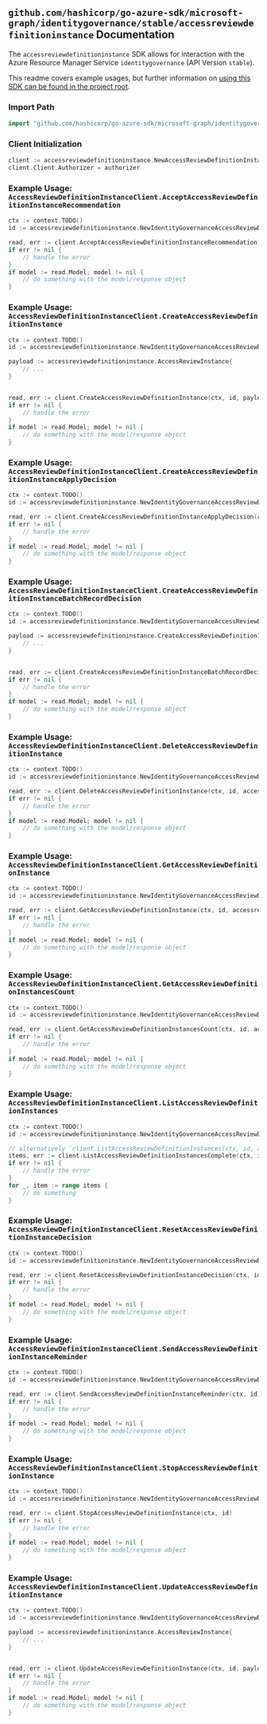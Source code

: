 
## `github.com/hashicorp/go-azure-sdk/microsoft-graph/identitygovernance/stable/accessreviewdefinitioninstance` Documentation

The `accessreviewdefinitioninstance` SDK allows for interaction with the Azure Resource Manager Service `identitygovernance` (API Version `stable`).

This readme covers example usages, but further information on [using this SDK can be found in the project root](https://github.com/hashicorp/go-azure-sdk/tree/main/docs).

### Import Path

```go
import "github.com/hashicorp/go-azure-sdk/microsoft-graph/identitygovernance/stable/accessreviewdefinitioninstance"
```


### Client Initialization

```go
client := accessreviewdefinitioninstance.NewAccessReviewDefinitionInstanceClientWithBaseURI("https://management.azure.com")
client.Client.Authorizer = authorizer
```


### Example Usage: `AccessReviewDefinitionInstanceClient.AcceptAccessReviewDefinitionInstanceRecommendation`

```go
ctx := context.TODO()
id := accessreviewdefinitioninstance.NewIdentityGovernanceAccessReviewDefinitionIdInstanceID("accessReviewScheduleDefinitionIdValue", "accessReviewInstanceIdValue")

read, err := client.AcceptAccessReviewDefinitionInstanceRecommendation(ctx, id)
if err != nil {
	// handle the error
}
if model := read.Model; model != nil {
	// do something with the model/response object
}
```


### Example Usage: `AccessReviewDefinitionInstanceClient.CreateAccessReviewDefinitionInstance`

```go
ctx := context.TODO()
id := accessreviewdefinitioninstance.NewIdentityGovernanceAccessReviewDefinitionID("accessReviewScheduleDefinitionIdValue")

payload := accessreviewdefinitioninstance.AccessReviewInstance{
	// ...
}


read, err := client.CreateAccessReviewDefinitionInstance(ctx, id, payload)
if err != nil {
	// handle the error
}
if model := read.Model; model != nil {
	// do something with the model/response object
}
```


### Example Usage: `AccessReviewDefinitionInstanceClient.CreateAccessReviewDefinitionInstanceApplyDecision`

```go
ctx := context.TODO()
id := accessreviewdefinitioninstance.NewIdentityGovernanceAccessReviewDefinitionIdInstanceID("accessReviewScheduleDefinitionIdValue", "accessReviewInstanceIdValue")

read, err := client.CreateAccessReviewDefinitionInstanceApplyDecision(ctx, id)
if err != nil {
	// handle the error
}
if model := read.Model; model != nil {
	// do something with the model/response object
}
```


### Example Usage: `AccessReviewDefinitionInstanceClient.CreateAccessReviewDefinitionInstanceBatchRecordDecision`

```go
ctx := context.TODO()
id := accessreviewdefinitioninstance.NewIdentityGovernanceAccessReviewDefinitionIdInstanceID("accessReviewScheduleDefinitionIdValue", "accessReviewInstanceIdValue")

payload := accessreviewdefinitioninstance.CreateAccessReviewDefinitionInstanceBatchRecordDecisionRequest{
	// ...
}


read, err := client.CreateAccessReviewDefinitionInstanceBatchRecordDecision(ctx, id, payload)
if err != nil {
	// handle the error
}
if model := read.Model; model != nil {
	// do something with the model/response object
}
```


### Example Usage: `AccessReviewDefinitionInstanceClient.DeleteAccessReviewDefinitionInstance`

```go
ctx := context.TODO()
id := accessreviewdefinitioninstance.NewIdentityGovernanceAccessReviewDefinitionIdInstanceID("accessReviewScheduleDefinitionIdValue", "accessReviewInstanceIdValue")

read, err := client.DeleteAccessReviewDefinitionInstance(ctx, id, accessreviewdefinitioninstance.DefaultDeleteAccessReviewDefinitionInstanceOperationOptions())
if err != nil {
	// handle the error
}
if model := read.Model; model != nil {
	// do something with the model/response object
}
```


### Example Usage: `AccessReviewDefinitionInstanceClient.GetAccessReviewDefinitionInstance`

```go
ctx := context.TODO()
id := accessreviewdefinitioninstance.NewIdentityGovernanceAccessReviewDefinitionIdInstanceID("accessReviewScheduleDefinitionIdValue", "accessReviewInstanceIdValue")

read, err := client.GetAccessReviewDefinitionInstance(ctx, id, accessreviewdefinitioninstance.DefaultGetAccessReviewDefinitionInstanceOperationOptions())
if err != nil {
	// handle the error
}
if model := read.Model; model != nil {
	// do something with the model/response object
}
```


### Example Usage: `AccessReviewDefinitionInstanceClient.GetAccessReviewDefinitionInstancesCount`

```go
ctx := context.TODO()
id := accessreviewdefinitioninstance.NewIdentityGovernanceAccessReviewDefinitionID("accessReviewScheduleDefinitionIdValue")

read, err := client.GetAccessReviewDefinitionInstancesCount(ctx, id, accessreviewdefinitioninstance.DefaultGetAccessReviewDefinitionInstancesCountOperationOptions())
if err != nil {
	// handle the error
}
if model := read.Model; model != nil {
	// do something with the model/response object
}
```


### Example Usage: `AccessReviewDefinitionInstanceClient.ListAccessReviewDefinitionInstances`

```go
ctx := context.TODO()
id := accessreviewdefinitioninstance.NewIdentityGovernanceAccessReviewDefinitionID("accessReviewScheduleDefinitionIdValue")

// alternatively `client.ListAccessReviewDefinitionInstances(ctx, id, accessreviewdefinitioninstance.DefaultListAccessReviewDefinitionInstancesOperationOptions())` can be used to do batched pagination
items, err := client.ListAccessReviewDefinitionInstancesComplete(ctx, id, accessreviewdefinitioninstance.DefaultListAccessReviewDefinitionInstancesOperationOptions())
if err != nil {
	// handle the error
}
for _, item := range items {
	// do something
}
```


### Example Usage: `AccessReviewDefinitionInstanceClient.ResetAccessReviewDefinitionInstanceDecision`

```go
ctx := context.TODO()
id := accessreviewdefinitioninstance.NewIdentityGovernanceAccessReviewDefinitionIdInstanceID("accessReviewScheduleDefinitionIdValue", "accessReviewInstanceIdValue")

read, err := client.ResetAccessReviewDefinitionInstanceDecision(ctx, id)
if err != nil {
	// handle the error
}
if model := read.Model; model != nil {
	// do something with the model/response object
}
```


### Example Usage: `AccessReviewDefinitionInstanceClient.SendAccessReviewDefinitionInstanceReminder`

```go
ctx := context.TODO()
id := accessreviewdefinitioninstance.NewIdentityGovernanceAccessReviewDefinitionIdInstanceID("accessReviewScheduleDefinitionIdValue", "accessReviewInstanceIdValue")

read, err := client.SendAccessReviewDefinitionInstanceReminder(ctx, id)
if err != nil {
	// handle the error
}
if model := read.Model; model != nil {
	// do something with the model/response object
}
```


### Example Usage: `AccessReviewDefinitionInstanceClient.StopAccessReviewDefinitionInstance`

```go
ctx := context.TODO()
id := accessreviewdefinitioninstance.NewIdentityGovernanceAccessReviewDefinitionIdInstanceID("accessReviewScheduleDefinitionIdValue", "accessReviewInstanceIdValue")

read, err := client.StopAccessReviewDefinitionInstance(ctx, id)
if err != nil {
	// handle the error
}
if model := read.Model; model != nil {
	// do something with the model/response object
}
```


### Example Usage: `AccessReviewDefinitionInstanceClient.UpdateAccessReviewDefinitionInstance`

```go
ctx := context.TODO()
id := accessreviewdefinitioninstance.NewIdentityGovernanceAccessReviewDefinitionIdInstanceID("accessReviewScheduleDefinitionIdValue", "accessReviewInstanceIdValue")

payload := accessreviewdefinitioninstance.AccessReviewInstance{
	// ...
}


read, err := client.UpdateAccessReviewDefinitionInstance(ctx, id, payload)
if err != nil {
	// handle the error
}
if model := read.Model; model != nil {
	// do something with the model/response object
}
```
